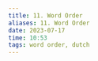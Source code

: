 ```yaml
---
title: 11. Word Order
aliases: 11. Word Order
date: 2023-07-17
time: 10:53
tags: word order, dutch
---
```


